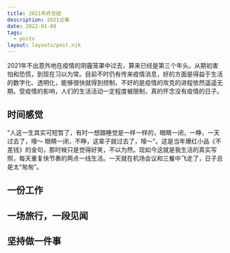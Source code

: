 ```yaml
---
title: 2021年终总结
description: 2021记事
date: 2022-01-09
tags:
  - posts
layout: layouts/post.njk
---
```


2021年不出意外地在疫情的阴霾笼罩中过去，算来已经是第三个年头。从期初害怕和恐慌，到现在习以为常。目前不时仍有传来疫情消息，好的方面是得益于生活的数字化、透明化，能够很快就得到控制，不好的是疫情的攻克的进程依然遥遥无期。受疫情的影响，人们的生活活动一定程度被限制，真的怀念没有疫情的日子。


## 时间感觉
"人这一生其实可短暂了，有时一想跟睡觉是一样一样的，眼睛一闭，一睁，一天过去了，嚎～ 眼睛一闭，不睁，这辈子就过去了，嚎～"。这是当年爆红小品《不差钱》的金句，那时候只是觉得好笑，不以为然。现如今这就是我生活的真实写照，每天重复快节奏的两点一线生活。一天就在机场会议和三餐中飞走了，日子总是太“匆匆”。

## 一份工作
## 一场旅行，一段见闻

## 坚持做一件事




## 

